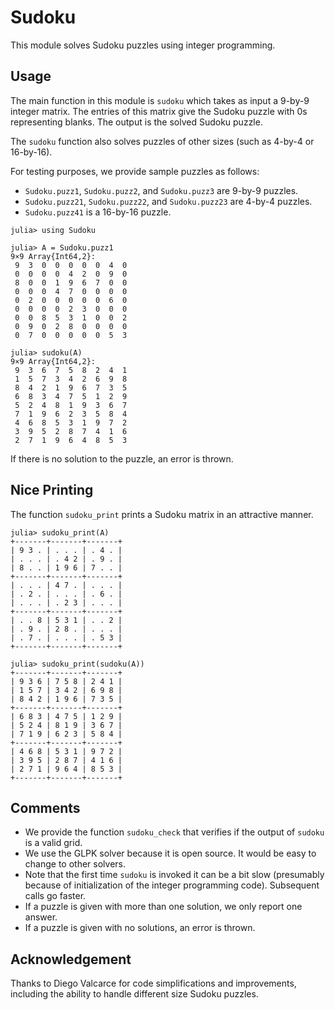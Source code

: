 # Sudoku


This module solves Sudoku puzzles using integer programming.

## Usage

The main function in this module is `sudoku` which takes as input a
9-by-9 integer matrix. The entries of this matrix give the Sudoku puzzle
with 0s representing blanks. The output is the solved Sudoku puzzle.

The `sudoku` function also solves puzzles of other sizes (such as 4-by-4 or 16-by-16).

For testing purposes, we provide sample puzzles as follows: 
* `Sudoku.puzz1`, `Sudoku.puzz2`, and `Sudoku.puzz3` are 9-by-9 puzzles.
* `Sudoku.puzz21`, `Sudoku.puzz22`, and `Sudoku.puzz23` are 4-by-4 puzzles.
* `Sudoku.puzz41` is a 16-by-16 puzzle.

```
julia> using Sudoku

julia> A = Sudoku.puzz1
9×9 Array{Int64,2}:
 9  3  0  0  0  0  0  4  0
 0  0  0  0  4  2  0  9  0
 8  0  0  1  9  6  7  0  0
 0  0  0  4  7  0  0  0  0
 0  2  0  0  0  0  0  6  0
 0  0  0  0  2  3  0  0  0
 0  0  8  5  3  1  0  0  2
 0  9  0  2  8  0  0  0  0
 0  7  0  0  0  0  0  5  3

julia> sudoku(A)
9×9 Array{Int64,2}:
 9  3  6  7  5  8  2  4  1
 1  5  7  3  4  2  6  9  8
 8  4  2  1  9  6  7  3  5
 6  8  3  4  7  5  1  2  9
 5  2  4  8  1  9  3  6  7
 7  1  9  6  2  3  5  8  4
 4  6  8  5  3  1  9  7  2
 3  9  5  2  8  7  4  1  6
 2  7  1  9  6  4  8  5  3
```

If there is no solution to the puzzle, an error is thrown.

## Nice Printing

The function `sudoku_print` prints a Sudoku matrix in an attractive manner.
```
julia> sudoku_print(A)
+-------+-------+-------+
| 9 3 . | . . . | . 4 . |
| . . . | . 4 2 | . 9 . |
| 8 . . | 1 9 6 | 7 . . |
+-------+-------+-------+
| . . . | 4 7 . | . . . |
| . 2 . | . . . | . 6 . |
| . . . | . 2 3 | . . . |
+-------+-------+-------+
| . . 8 | 5 3 1 | . . 2 |
| . 9 . | 2 8 . | . . . |
| . 7 . | . . . | . 5 3 |
+-------+-------+-------+

julia> sudoku_print(sudoku(A))
+-------+-------+-------+
| 9 3 6 | 7 5 8 | 2 4 1 |
| 1 5 7 | 3 4 2 | 6 9 8 |
| 8 4 2 | 1 9 6 | 7 3 5 |
+-------+-------+-------+
| 6 8 3 | 4 7 5 | 1 2 9 |
| 5 2 4 | 8 1 9 | 3 6 7 |
| 7 1 9 | 6 2 3 | 5 8 4 |
+-------+-------+-------+
| 4 6 8 | 5 3 1 | 9 7 2 |
| 3 9 5 | 2 8 7 | 4 1 6 |
| 2 7 1 | 9 6 4 | 8 5 3 |
+-------+-------+-------+
```



## Comments

* We provide the function `sudoku_check` that verifies if the output of
`sudoku` is a valid grid.
* We use the GLPK solver because it is open source. It would be easy to change
to other solvers.
* Note that the first time `sudoku` is invoked it can be a
bit slow (presumably because of initialization of the integer programming code).
Subsequent calls go faster.
* If a puzzle is given with more than one solution, we only report one answer.
* If a puzzle is given with no solutions, an error is thrown.


## Acknowledgement

Thanks to Diego Valcarce for code simplifications and improvements, including the ability to handle different size Sudoku puzzles. 


